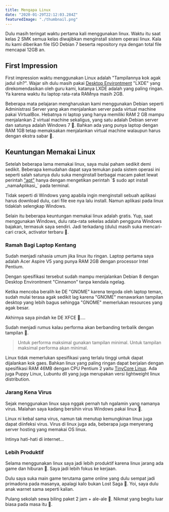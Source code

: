```yaml
---
title: Mengapa Linux
date: "2020-01-29T22:12:03.284Z"
featuredImage: "./thumbnail.png"
---
```


Dulu masih teringat waktu pertama kali menggunakan linux. Waktu itu saat kelas 2 SMK semua kelas diwajibkan menginstall sistem operasi linux. Kala itu kami diberikan file ISO Debian 7 beserta repository nya dengan total file mencapai 12GB an. 

## First Impression
First impression waktu menggunakan Linux adalah "Tampilannya kok agak jadul sih?". Wajar sih dulu masih pakai [Desktop Environtment](https://id.wikipedia.org/wiki/Lingkungan_desktop) "LXDE" yang direkomendasikan oleh guru kami, katanya LXDE adalah yang paling ringan. Ya karena waktu itu laptop rata-rata RAMnya masih 2GB.

Beberapa mata pelajaran mengharuskan kami menggunakan Debian seperti Administrasi Server yang akan menjalankan server pada virtual machine pakai VirtualBox. Hebatnya ni laptop yang hanya memiliki RAM 2 GB mampu menjalankan 2 virtual machine sekaligus, yang satu adalah Debian server dan satunya adalah Windows 7 🤣. Bahkan ada yang punya laptop dengan RAM 1GB tetap memaksakan menjalankan virtual machine walaupun harus dengan ekstra sabar 🤣.

## Keuntungan Memakai Linux
Setelah beberapa lama memakai linux, saya mulai paham sedikit demi sedikit. Beberapa kemudahan dapat saya temukan pada sistem operasi ini seperti salah satunya dulu suka menginstall berbagai macam paket lewat perintah ["apt"](https://id.wikipedia.org/wiki/APT_(manajer_paket)) hanya dengan mengetikan perintah `$ sudo apt install _namaAplikasi_` pada terminal. 

Tidak seperti di Windows yang apabila ingin menginstall sebuah aplikasi harus download dulu, cari file exe nya lalu install. Namun aplikasi pada linux tidaklah selengkap Windows. 

Selain itu beberapa keuntungan memakai linux adalah gratis. Yup, saat menggunakan Windows, dulu rata-rata sekelas adalah pengguna Windows bajakan, termasuk saya sendiri. Jadi terkadang (dulu) masih suka mencari-cari crack, activator terbaru 🤣. 

### Ramah Bagi Laptop Kentang
Sudah menjadi rahasia umum jika linux itu ringan. Laptop pertama saya adalah Acer Aspire V5 yang punya RAM 2GB dengan processor Intel Pentium. 

Dengan spesifikasi tersebut sudah mampu menjalankan Debian 8 dengan Desktop Environtment "Cinnamon" tanpa kendala ngelag.

Ketika mencoba beralih ke DE "GNOME" karena tergoda oleh laptop teman, sudah mulai terasa agak sedikit lag karena "GNOME" menawarkan tampilan desktop yang lebih bagus sehingga "GNOME" memerlukan resources yang agak besar. 

Akhirnya saya pindah ke DE XFCE 🤣....

Sudah menjadi rumus kalau performa akan berbanding terbalik dengan tampilan 🤣. 


> Untuk performa maksimal gunakan tampilan minimal. Untuk tampilan maksimal performa akan minimal. 

Linux tidak memerlukan spesifikasi yang terlalu tinggi untuk dapat dijalankan kok gaes. Bahkan linux yang paling ringan dapat berjalan dengan spesifikasi RAM 46MB dengan CPU Pentium 2 yaitu [TinyCore Linux](http://tinycorelinux.net/). Ada juga Puppy Linux, Lubuntu dll yang juga merupakan versi lightweight linux distribution.

### Jarang Kena Virus
Sejak menggunakan linux saya nggak pernah tuh ngalamin yang namanya virus. Malahan saya kadang bersihin virus Windows pakai linux 🤣. 

Linux ni kebal sama virus, namun tak menutup kemungkinan linux juga dapat diinfeksi virus. Virus di linux juga ada, beberapa juga menyerang server hosting yang memakai OS linux.

Intinya hati-hati di internet...

### Lebih Produktif
Selama menggunakan linux saya jadi lebih produktif karena linux jarang ada game dan hiburan 🤣. Saya jadi lebih fokus ke kerjaan.

Dulu saya suka main game terutama game online yang dulu sempat jadi primadona pada masanya, apalagi kalo bukan Lost Saga 🤣. Yoi, saya dulu anak warnet sama seperti kalian. 

Pulang sekolah sewa biling paket 2 jam + ale-ale 🤣. Nikmat yang begitu luar biasa pada masa itu 🤣.
